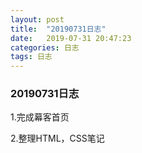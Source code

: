 ```yaml
---
layout: post
title:  "20190731日志"
date:   2019-07-31 20:47:23
categories: 日志
tags: 日志
---
```

### 20190731日志

1.完成幕客首页

2.整理HTML，CSS笔记

